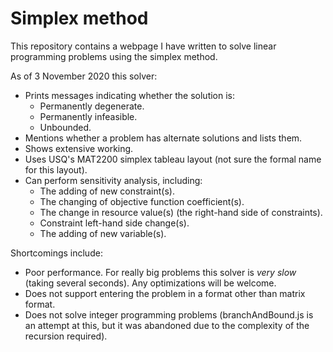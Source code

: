 # Simplex method
This repository contains a webpage I have written to solve linear programming problems using the simplex method. 

As of 3 November 2020 this solver:
* Prints messages indicating whether the solution is:
  * Permanently degenerate.
  * Permanently infeasible.
  * Unbounded.
* Mentions whether a problem has alternate solutions and lists them.
* Shows extensive working.
* Uses USQ's MAT2200 simplex tableau layout (not sure the formal name for this layout).
* Can perform sensitivity analysis, including:
  * The adding of new constraint(s).
  * The changing of objective function coefficient(s).
  * The change in resource value(s) (the right-hand side of constraints).
  * Constraint left-hand side change(s).
  * The adding of new variable(s).

Shortcomings include:
* Poor performance. For really big problems this solver is *very slow* (taking several seconds). Any optimizations will be welcome.
* Does not support entering the problem in a format other than matrix format.
* Does not solve integer programming problems (branchAndBound.js is an attempt at this, but it was abandoned due to the complexity of the recursion required).